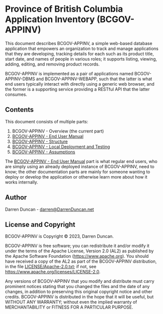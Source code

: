 # Province of British Columbia Application Inventory (BCGOV-APPINV)

This document describes BCGOV-APPINV, a simple web-based database application that
empowers an organization to track and manage applications that they are
developing, tracking details for each such as its product title, start
date, and names of people in various roles; it supports listing, viewing,
adding, editing, and removing product records.

BCGOV-APPINV is implemented as a pair of applications named BCGOV-APPINV-DBMS and
BCGOV-APPINV-WEBAPP, such that the latter is what end users typically interact
with directly using a generic web browser, and the former is a supporting
service providing a RESTful API that the latter consumes.

## Contents

This document consists of multiple parts:

1. BCGOV-APPINV - Overview (the current part)
1. [BCGOV-APPINV - End User Manual](docs/Manual.md)
1. [BCGOV-APPINV - Structure](docs/Structure.md)
1. [BCGOV-APPINV - Local Deployment and Testing](docs/Local.md)
1. [BCGOV-APPINV - Assumptions](docs/Assumptions.md)

The [BCGOV-APPINV - End User Manual](docs/Manual.md) part is what regular end
users, who are simply using an already deployed instance of BCGOV-APPINV, need to
know; the other documentation parts are mainly for someone wanting to
deploy or develop the application or otherwise learn more about how it
works internally.

## Author

Darren Duncan - darren@DarrenDuncan.net

## License and Copyright

BCGOV-APPINV is Copyright © 2023, Darren Duncan.

BCGOV-APPINV is free software;
you can redistribute it and/or modify it under the terms of the Apache
License, Version 2.0 (AL2) as published by the Apache Software Foundation
(<https://www.apache.org>).  You should have received a copy of the
AL2 as part of the BCGOV-APPINV distribution, in the file
[LICENSE/Apache-2.0.txt](LICENSE/Apache-2.0.txt); if not, see
<https://www.apache.org/licenses/LICENSE-2.0>.

Any versions of BCGOV-APPINV that you modify and distribute must carry prominent
notices stating that you changed the files and the date of any changes, in
addition to preserving this original copyright notice and other credits.
BCGOV-APPINV is distributed in the hope that it will be
useful, but WITHOUT ANY WARRANTY; without even the implied warranty of
MERCHANTABILITY or FITNESS FOR A PARTICULAR PURPOSE.
